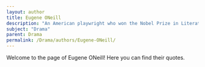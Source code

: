 ```yaml
---
layout: author
title: Eugene ONeill
description: "An American playwright who won the Nobel Prize in Literature, known for his emotionally intense plays like 'Long Day's Journey Into Night' and 'A Moon for the Misbegotten.'"
subject: "Drama"
parent: Drama
permalink: /Drama/authors/Eugene-ONeill/
---
```


Welcome to the page of Eugene ONeill! Here you can find their quotes.
